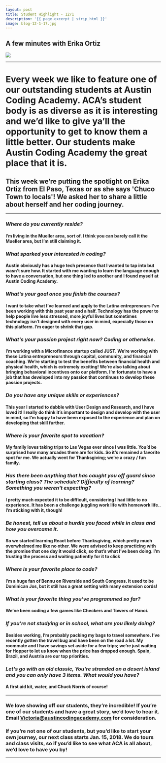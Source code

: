 ```yaml
---
layout: post
title: Student Highlight - 12/1
description: '{{ page.excerpt | strip_html }}'
image: blog-12-1-17.jpg
---
```

## A few minutes with Erika Ortiz

<div class="col-sm-12">
  <img class="img-responsive" src="/assets/images/blog-12-1-17.jpg"/>
</div>

---

# Every week we like to feature one of our outstanding students at Austin Coding Academy. ACA’s student body is as diverse as it is interesting and we’d like to give ya’ll the opportunity to get to know them a little better. Our students make Austin Coding Academy the great place that it is.

## This week we’re putting the spotlight on Erika Ortiz from El Paso, Texas or as she says 'Chuco Town to locals'! We asked her to share a little about herself and her coding journey.

---

### *Where do you currently reside?*

#### I’m living in the Mueller area, sort of. I think you can barely call it the Mueller area, but I’m still claiming it.


### *What sparked your interested in coding?*

#### Austin obviously has a huge tech presence that I wanted to tap into but wasn’t sure how. It started with me wanting to learn the language enough to have a conversation, but one thing led to another and I found myself at Austin Coding Academy.


### *What's your goal once you finish the courses?*

#### I want to take what I’ve learned and apply to the Latina entrepreneurs I’ve been working with this past year and a half. Technology has the power to help people live less stressed, more joyful lives but sometimes technology isn’t designed with every user in mind, expecially those on this platform. I’m eager to shrink that gap.
 
 
### *What's your passion project right now? Coding or otherwise.*

#### I’m working with a Microfinance startup called JUST. We’re working with these Latina entrepreneurs through capital, community, and financial coaching. We’re starting to test the benefits between financial health and physical health, which is extremely exciting! We’re also talking about bringing behavioral incentives onto our platform. I’m fortunate to have a job that has developed into my passion that continues to develop these passion projects.
 
 
### *Do you have any unique skills or experiences?*

#### This year I started to dabble with User Design and Research, and I have loved it! I really do think it’s important to design and develop with the user in mind, so I’m happy to have been exposed to the experience and plan on developing that skill further.   
 
 
### *Where is your favorite spot to vacation?*
 
#### My family loves taking trips to Las Vegas ever since I was little. You’d be surprised how many arcades there are for kids. So it’s remained a favorite spot for me. We actually went for Thanksgiving; we’re a crazy / fun family.
 
 
### *Has there been anything that has caught you off guard since starting class? The schedule? Difficulty of learning? Something you weren't expecting?*

#### I pretty much expected it to be difficult, considering I had little to no experience. It has been a challenge juggling work life with homework life.. I’m sticking with it, though!
 
 
### *Be honest, tell us about a hurdle you faced while in class and how you overcame it.*

#### So we started learning React before Thanksgiving, which pretty much overwhelmed me like no other. We were advised to keep practicing with the promise that one day it would click, so that’s what I’ve been doing. I’m trusting the process and waiting patiently for it to click


### *Where is your favorite place to code?*

#### I’m a huge fan of Bennu on Riverside and South Congress. It used to be Dominican Jos, but it still has a great setting with many extension cords!


### *What is your favorite thing you've programmed so far?*

#### We’ve been coding a few games like Checkers and Towers of Hanoi.


### *If you're not studying or in school, what are you likely doing?*
 
#### Besides working, I’m probably packing my bags to travel somewhere. I’ve recently gotten the travel bug and have been on the road a lot. My roommate and I have savings set aside for a few trips; we’re just waiting for Hopper to let us know when the price has dropped enough. Spain, Brazil, and Austria are our top priorities.
 
 
### *Let's go with an old classic, You're stranded on a desert island and you can only have 3 items. What would you have?*
 
#### A first aid kit, water, and Chuck Norris of course!



---

### We love showing off our students, they’re incredible! If you’re one of our students and have a great story, we’d love to hear it. Email Victoria@austincodingacademy.com for consideration. 

### If you’re not one of our students, but you’d like to start your own journey, our next class starts Jan. 15, 2018. We do tours and class visits, so if you’d like to see what ACA is all about, we’d love to have you by! 

---
